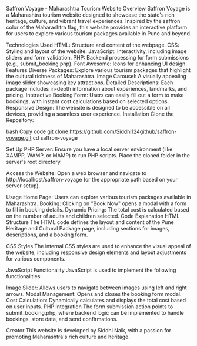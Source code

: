Saffron Voyage - Maharashtra Tourism Website
Overview
Saffron Voyage is a Maharashtra tourism website designed to showcase the state's rich heritage, culture, and vibrant travel experiences. Inspired by the saffron color of the Maharashtra flag, this website provides an interactive platform for users to explore various tourism packages available in Pune and beyond.

Technologies Used
HTML: Structure and content of the webpage.
CSS: Styling and layout of the website.
JavaScript: Interactivity, including image sliders and form validation.
PHP: Backend processing for form submissions (e.g., submit_booking.php).
Font Awesome: Icons for enhancing UI design.
Features
Diverse Packages: Explore various tourism packages that highlight the cultural richness of Maharashtra.
Image Carousel: A visually appealing image slider showcasing key attractions.
Detailed Descriptions: Each package includes in-depth information about experiences, landmarks, and pricing.
Interactive Booking Form: Users can easily fill out a form to make bookings, with instant cost calculations based on selected options.
Responsive Design: The website is designed to be accessible on all devices, providing a seamless user experience.
Installation
Clone the Repository:

bash
Copy code
git clone https://github.com/Siddhi124github/saffron-voyage.git
cd saffron-voyage

Set Up PHP Server: Ensure you have a local server environment (like XAMPP, WAMP, or MAMP) to run PHP scripts. Place the cloned folder in the server's root directory.

Access the Website: Open a web browser and navigate to http://localhost/saffron-voyage (or the appropriate path based on your server setup).

Usage
Home Page: Users can explore various tourism packages available in Maharashtra.
Booking: Clicking on "Book Now" opens a modal with a form to fill in booking details.
Dynamic Pricing: The total cost is calculated based on the number of adults and children selected.
Code Explanation
HTML Structure
The HTML code defines the layout and content of the Pune Heritage and Cultural Package page, including sections for images, descriptions, and a booking form.

CSS Styles
The internal CSS styles are used to enhance the visual appeal of the website, including responsive design elements and layout adjustments for various components.

JavaScript Functionality
JavaScript is used to implement the following functionalities:

Image Slider: Allows users to navigate between images using left and right arrows.
Modal Management: Opens and closes the booking form modal.
Cost Calculation: Dynamically calculates and displays the total cost based on user inputs.
PHP Integration
The form submission action points to submit_booking.php, where backend logic can be implemented to handle bookings, store data, and send confirmations.

Creator
This website is developed by Siddhi Naik, with a passion for promoting Maharashtra's rich culture and heritage.

